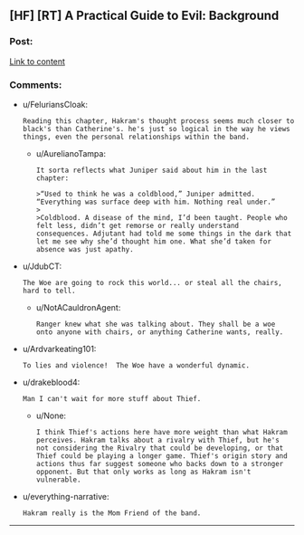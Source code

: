## [HF] [RT] A Practical Guide to Evil: Background

### Post:

[Link to content](https://practicalguidetoevil.wordpress.com/2017/11/01/background/)

### Comments:

- u/FeluriansCloak:
  ```
  Reading this chapter, Hakram's thought process seems much closer to black's than Catherine's. he's just so logical in the way he views things, even the personal relationships within the band.
  ```

  - u/AurelianoTampa:
    ```
    It sorta reflects what Juniper said about him in the last chapter:

    >“Used to think he was a coldblood,” Juniper admitted. “Everything was surface deep with him. Nothing real under.”
    >
    >Coldblood. A disease of the mind, I’d been taught. People who felt less, didn’t get remorse or really understand consequences. Adjutant had told me some things in the dark that let me see why she’d thought him one. What she’d taken for absence was just apathy.
    ```

- u/JdubCT:
  ```
  The Woe are going to rock this world... or steal all the chairs, hard to tell.
  ```

  - u/NotACauldronAgent:
    ```
    Ranger knew what she was talking about. They shall be a woe onto anyone with chairs, or anything Catherine wants, really.
    ```

- u/Ardvarkeating101:
  ```
  To lies and violence!  The Woe have a wonderful dynamic.
  ```

- u/drakeblood4:
  ```
  Man I can't wait for more stuff about Thief.
  ```

  - u/None:
    ```
    I think Thief's actions here have more weight than what Hakram perceives. Hakram talks about a rivalry with Thief, but he's not considering the Rivalry that could be developing, or that Thief could be playing a longer game. Thief's origin story and actions thus far suggest someone who backs down to a stronger opponent. But that only works as long as Hakram isn't vulnerable.
    ```

- u/everything-narrative:
  ```
  Hakram really is the Mom Friend of the band.
  ```

---

